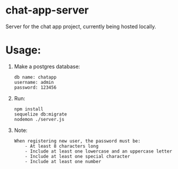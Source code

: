 # chat-app-server
Server for the chat app project, currently being hosted locally.

# Usage:
1. Make a postgres database:
    ```
    db name: chatapp
    username: admin
    password: 123456
    ```
2. Run:
    ```
    npm install
    sequelize db:migrate
    nodemon ./server.js
    ```
3. Note:
    ```
    When registering new user, the password must be:
        - At least 8 characters long
        - Include at least one lowercase and an uppercase letter
        - Include at least one special character
        - Include at least one number
   ```
